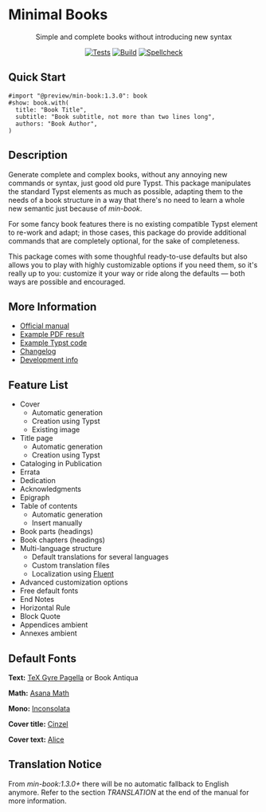 # Minimal Books

<center align="center">

<p class="hidden">
Simple and complete books without introducing new syntax  
</p>

[![Tests](https://github.com/mayconfmelo/min-book/actions/workflows/tests.yml/badge.svg)](https://github.com/mayconfmelo/min-book/actions/workflows/tests.yml)
[![Build](https://github.com/mayconfmelo/min-book/actions/workflows/build.yml/badge.svg)](https://github.com/mayconfmelo/min-book/actions/workflows/build.yml)
[![Spellcheck](https://github.com/mayconfmelo/min-book/actions/workflows/spellcheck.yml/badge.svg)](https://github.com/mayconfmelo/min-book/actions/workflows/spellcheck.yml)

</center>


## Quick Start

```typst
#import "@preview/min-book:1.3.0": book
#show: book.with(
  title: "Book Title",
  subtitle: "Book subtitle, not more than two lines long",
  authors: "Book Author",
)
```


## Description

Generate complete and complex books, without any annoying new commands or
syntax, just good old pure Typst. This package manipulates the standard Typst
elements as much as possible, adapting them to the needs of a book structure
in a way that there's no need to learn a whole new semantic just because of
_min-book_.

For some fancy book features there is no existing compatible Typst element to
re-work and adapt; in those cases, this package do provide additional commands
that are completely optional, for the sake of completeness.

This package comes with some thoughful ready-to-use defaults but also allows
you to play with highly customizable options if you need them, so it's really
up to you: customize it your way or ride along the defaults — both ways are
possible and encouraged.

## More Information

- [Official manual](https://raw.githubusercontent.com/mayconfmelo/min-book/refs/tags/1.3.0/docs/manual.pdf)
- [Example PDF result](https://raw.githubusercontent.com/mayconfmelo/min-book/refs/tags/1.3.0/docs/example.pdf)
- [Example Typst code](https://github.com/mayconfmelo/min-book/blob/1.3.0/template/main.typ)
- [Changelog](https://github.com/mayconfmelo/min-book/blob/main/docs/changelog.md)
- [Development info](https://github.com/mayconfmelo/min-book/blob/main/docs/dev.md)


## Feature List

- Cover
  - Automatic generation
  - Creation using Typst
  - Existing image
- Title page
  - Automatic generation
  - Creation using Typst
- Cataloging in Publication
- Errata
- Dedication
- Acknowledgments
- Epigraph
- Table of contents
  - Automatic generation
  - Insert manually
- Book parts (headings)
- Book chapters (headings)
- Multi-language structure
  - Default translations for several languages
  - Custom translation files
  - Localization using [Fluent](https://projectfluent.org/)
- Advanced customization options
- Free default fonts
- End Notes
- Horizontal Rule
- Block Quote
- Appendices ambient
- Annexes ambient


## Default Fonts

**Text:**
[TeX Gyre Pagella](https://www.gust.org.pl/projects/e-foundry/tex-gyre/pagella/qpl2_501otf.zip) or
Book Antiqua
  
**Math:**
[Asana Math](https://mirrors.ctan.org/fonts/Asana-Math/Asana-Math.otf)
  
**Mono:**
[Inconsolata](https://fonts.google.com/specimen/Inconsolata)

**Cover title:**
[Cinzel](https://fonts.google.com/specimen/Cinzel)
    
**Cover text:**
[Alice](https://fonts.google.com/specimen/Alice)


## Translation Notice

From _min-book:1.3.0+_ there will be no automatic fallback to English anymore.
Refer to the section _TRANSLATION_ at the end of the manual for more information.